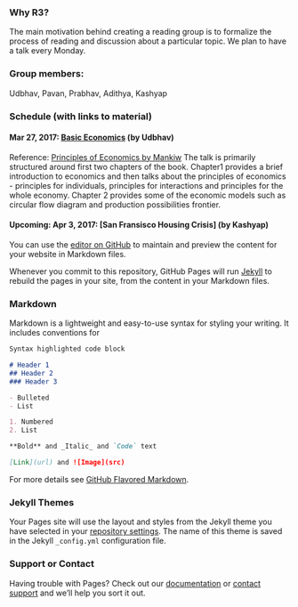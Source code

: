 ### Why R3?
The main motivation behind creating a reading group is to formalize the process of reading and discussion about a particular topic. We plan to have a talk every Monday.

### Group members:
Udbhav, Pavan, Prabhav, Adithya, Kashyap

### Schedule (with links to material)

#### Mar 27, 2017: [Basic Economics](https://drive.google.com/open?id=0B-844AnmP8ZRNGxwLVZ0cHplRDA) (by Udbhav)
Reference: [Principles of Economics by Mankiw](https://www.amazon.com/Principles-Economics-7th-Mankiws/dp/128516587X)
The talk is primarily structured around first two chapters of the book. Chapter1 provides a brief introduction to economics and then talks about the principles of economics - principles for individuals, principles for interactions and principles for the whole economy. Chapter 2 provides some of the economic models such as circular flow diagram and production possibilities frontier.

#### Upcoming: Apr 3, 2017: [San Fransisco Housing Crisis] (by Kashyap)



You can use the [editor on GitHub](https://github.com/prabhavagrawal/r3/edit/master/README.md) to maintain and preview the content for your website in Markdown files.

Whenever you commit to this repository, GitHub Pages will run [Jekyll](https://jekyllrb.com/) to rebuild the pages in your site, from the content in your Markdown files.

### Markdown

Markdown is a lightweight and easy-to-use syntax for styling your writing. It includes conventions for

```markdown
Syntax highlighted code block

# Header 1
## Header 2
### Header 3

- Bulleted
- List

1. Numbered
2. List

**Bold** and _Italic_ and `Code` text

[Link](url) and ![Image](src)
```

For more details see [GitHub Flavored Markdown](https://guides.github.com/features/mastering-markdown/).

### Jekyll Themes

Your Pages site will use the layout and styles from the Jekyll theme you have selected in your [repository settings](https://github.com/prabhavagrawal/r3/settings). The name of this theme is saved in the Jekyll `_config.yml` configuration file.

### Support or Contact

Having trouble with Pages? Check out our [documentation](https://help.github.com/categories/github-pages-basics/) or [contact support](https://github.com/contact) and we’ll help you sort it out.
